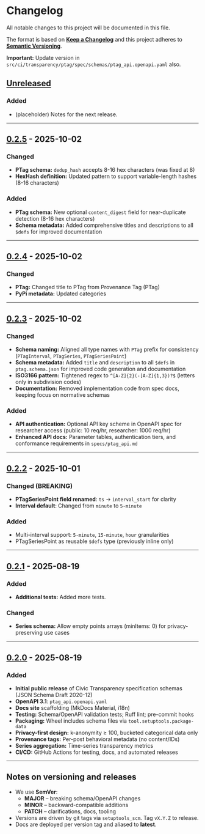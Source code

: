 # Changelog

All notable changes to this project will be documented in this file.

The format is based on **[Keep a Changelog](https://keepachangelog.com/en/1.1.0/)**
and this project adheres to **[Semantic Versioning](https://semver.org/spec/v2.0.0.html)**.

**Important:** Update version in `src/ci/transparency/ptag/spec/schemas/ptag_api.openapi.yaml` also.

## [Unreleased]

### Added

- (placeholder) Notes for the next release.

---

## [0.2.5] - 2025-10-02

### Changed

- **PTag schema:** `dedup_hash` accepts 8-16 hex characters (was fixed at 8)
- **HexHash definition:** Updated pattern to support variable-length hashes (8-16 characters)

### Added

- **PTag schema:** New optional `content_digest` field for near-duplicate detection (8-16 hex characters)
- **Schema metadata:** Added comprehensive titles and descriptions to all `$defs` for improved documentation

---

## [0.2.4] - 2025-10-02

### Changed

- **PTag:** Changed title to PTag from Provenance Tag (PTag)
- **PyPi metadata:** Updated categories

---

## [0.2.3] - 2025-10-02

### Changed

- **Schema naming:** Aligned all type names with `PTag` prefix for consistency (`PTagInterval`, `PTagSeries`, `PTagSeriesPoint`)
- **Schema metadata:** Added `title` and `description` to all `$defs` in `ptag.schema.json` for improved code generation and documentation
- **ISO3166 pattern:** Tightened regex to `^[A-Z]{2}(-[A-Z]{1,3})?$` (letters only in subdivision codes)
- **Documentation:** Removed implementation code from spec docs, keeping focus on normative schemas

### Added

- **API authentication:** Optional API key scheme in OpenAPI spec for researcher access (public: 10 req/hr, researcher: 1000 req/hr)
- **Enhanced API docs:** Parameter tables, authentication tiers, and conformance requirements in `specs/ptag_api.md`

---

## [0.2.2] - 2025-10-01

### Changed (BREAKING)

- **PTagSeriesPoint field renamed**: `ts` → `interval_start` for clarity
- **Interval default**: Changed from `minute` to `5-minute`

### Added

- Multi-interval support: `5-minute`, `15-minute`, `hour` granularities
- PTagSeriesPoint as reusable `$defs` type (previously inline only)

---

## [0.2.1] - 2025-08-19

### Added

- **Additional tests:** Added more tests.

### Changed

- **Series schema:** Allow empty points arrays (minItems: 0) for privacy-preserving use cases

---

## [0.2.0] - 2025-08-19

### Added

- **Initial public release** of Civic Transparency specification schemas (JSON Schema Draft 2020-12)
- **OpenAPI 3.1**: `ptag_api.openapi.yaml`
- **Docs site** scaffolding (MkDocs Material, i18n)
- **Testing:** Schema/OpenAPI validation tests; Ruff lint; pre-commit hooks
- **Packaging:** Wheel includes schema files via `tool.setuptools.package-data`
- **Privacy-first design:** k-anonymity ≥ 100, bucketed categorical data only
- **Provenance tags:** Per-post behavioral metadata (no content/IDs)
- **Series aggregation:** Time-series transparency metrics
- **CI/CD:** GitHub Actions for testing, docs, and automated releases

---

## Notes on versioning and releases

- We use **SemVer**:
  - **MAJOR** – breaking schema/OpenAPI changes
  - **MINOR** – backward-compatible additions
  - **PATCH** – clarifications, docs, tooling
- Versions are driven by git tags via `setuptools_scm`. Tag `vX.Y.Z` to release.
- Docs are deployed per version tag and aliased to **latest**.

[Unreleased]: https://github.com/civic-interconnect/civic-transparency-ptag-spec/compare/v0.2.5...HEAD
[0.2.5]: https://github.com/civic-interconnect/civic-transparency-ptag-spec/compare/v0.2.4...v0.2.5
[0.2.4]: https://github.com/civic-interconnect/civic-transparency-ptag-spec/compare/v0.2.3...v0.2.4
[0.2.3]: https://github.com/civic-interconnect/civic-transparency-ptag-spec/compare/v0.2.2...v0.2.3
[0.2.2]: https://github.com/civic-interconnect/civic-transparency-ptag-spec/compare/v0.2.1...v0.2.2
[0.2.1]: https://github.com/civic-interconnect/civic-transparency-ptag-spec/compare/v0.2.0...v0.2.1
[0.2.0]: https://github.com/civic-interconnect/civic-transparency-ptag-spec/releases/tag/v0.2.0
